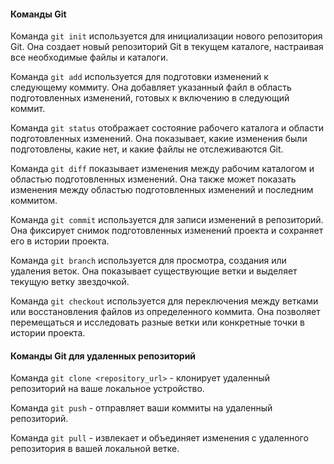 #### **Команды Git**

Команда `git init` используется для инициализации нового репозитория Git. Она создает новый репозиторий Git в текущем каталоге, настраивая все необходимые файлы и каталоги.

Команда `git add` используется для подготовки изменений к следующему коммиту. Она добавляет указанный файл в область подготовленных изменений, готовых к включению в следующий коммит.

Команда `git status` отображает состояние рабочего каталога и области подготовленных изменений. Она показывает, какие изменения были подготовлены, какие нет, и какие файлы не отслеживаются Git.

Команда `git diff` показывает изменения между рабочим каталогом и областью подготовленных изменений. Она также может показать изменения между областью подготовленных изменений и последним коммитом.

Команда `git commit` используется для записи изменений в репозиторий. Она фиксирует снимок подготовленных изменений проекта и сохраняет его в истории проекта.

Команда `git branch` используется для просмотра, создания или удаления веток. Она показывает существующие ветки и выделяет текущую ветку звездочкой.

Команда `git checkout` используется для переключения между ветками или восстановления файлов из определенного коммита. Она позволяет перемещаться и исследовать разные ветки или конкретные точки в истории проекта.

#### **Команды Git для удаленных репозиторий**

Команда `git clone <repository_url>` - клонирует удаленный репозиторий на ваше локальное устройство.

Команда `git push` - отправляет ваши коммиты на удаленный репозиторий.

Команда `git pull` - извлекает и объединяет изменения с удаленного репозитория в вашей локальной ветке.